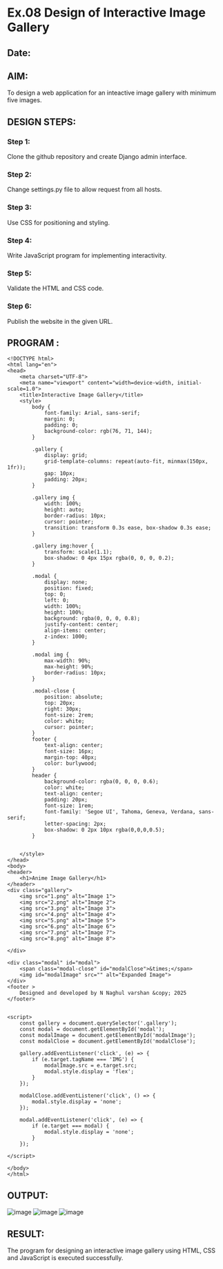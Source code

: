 # Ex.08 Design of Interactive Image Gallery
## Date:

## AIM:
To design a web application for an inteactive image gallery with minimum five images.

## DESIGN STEPS:

### Step 1:
Clone the github repository and create Django admin interface.

### Step 2:
Change settings.py file to allow request from all hosts.

### Step 3:
Use CSS for positioning and styling.

### Step 4:
Write JavaScript program for implementing interactivity.

### Step 5:
Validate the HTML and CSS code.

### Step 6:
Publish the website in the given URL.

## PROGRAM :
```
<!DOCTYPE html>
<html lang="en">
<head>
    <meta charset="UTF-8">
    <meta name="viewport" content="width=device-width, initial-scale=1.0">
    <title>Interactive Image Gallery</title>
    <style>
        body {
            font-family: Arial, sans-serif;
            margin: 0;
            padding: 0;
            background-color: rgb(76, 71, 144);
        }

        .gallery {
            display: grid;
            grid-template-columns: repeat(auto-fit, minmax(150px, 1fr));
            gap: 10px;
            padding: 20px;
        }

        .gallery img {
            width: 100%;
            height: auto;
            border-radius: 10px;
            cursor: pointer;
            transition: transform 0.3s ease, box-shadow 0.3s ease;
        }

        .gallery img:hover {
            transform: scale(1.1);
            box-shadow: 0 4px 15px rgba(0, 0, 0, 0.2);
        }

        .modal {
            display: none;
            position: fixed;
            top: 0;
            left: 0;
            width: 100%;
            height: 100%;
            background: rgba(0, 0, 0, 0.8);
            justify-content: center;
            align-items: center;
            z-index: 1000;
        }

        .modal img {
            max-width: 90%;
            max-height: 90%;
            border-radius: 10px;
        }

        .modal-close {
            position: absolute;
            top: 20px;
            right: 30px;
            font-size: 2rem;
            color: white;
            cursor: pointer;
        }
        footer {
            text-align: center;
            font-size: 16px;
            margin-top: 40px; 
            color: burlywood;
        }
        header {
            background-color: rgba(0, 0, 0, 0.6); 
            color: white;
            text-align: center;
            padding: 20px;
            font-size: 1rem;
            font-family: 'Segoe UI', Tahoma, Geneva, Verdana, sans-serif;
            letter-spacing: 2px;
            box-shadow: 0 2px 10px rgba(0,0,0,0.5);
        }


    </style>
</head>
<body>
<header>
    <h1>Anime Image Gallery</h1>
</header>
<div class="gallery">
    <img src="1.png" alt="Image 1">
    <img src="2.png" alt="Image 2">
    <img src="3.png" alt="Image 3">
    <img src="4.png" alt="Image 4">
    <img src="5.png" alt="Image 5">
    <img src="6.png" alt="Image 6">
    <img src="7.png" alt="Image 7">
    <img src="8.png" alt="Image 8">

</div>

<div class="modal" id="modal">
    <span class="modal-close" id="modalClose">&times;</span>
    <img id="modalImage" src="" alt="Expanded Image">
</div>
<footer >
    Designed and developed by N Naghul varshan &copy; 2025
</footer>


<script>
    const gallery = document.querySelector('.gallery');
    const modal = document.getElementById('modal');
    const modalImage = document.getElementById('modalImage');
    const modalClose = document.getElementById('modalClose');

    gallery.addEventListener('click', (e) => {
        if (e.target.tagName === 'IMG') {
            modalImage.src = e.target.src;
            modal.style.display = 'flex';
        }
    });

    modalClose.addEventListener('click', () => {
        modal.style.display = 'none';
    });

    modal.addEventListener('click', (e) => {
        if (e.target === modal) {
            modal.style.display = 'none';
        }
    });

</script>

</body>
</html>
```
## OUTPUT:
![image](https://github.com/user-attachments/assets/b84e52e5-acd4-42b0-bd85-6d206d05ee1e)
![image](https://github.com/user-attachments/assets/df597b06-1c1f-4eea-84b1-7a6c9c981cd9)
![image](https://github.com/user-attachments/assets/6c18b790-a777-4be0-b46c-56d2ce7eaae3)



## RESULT:
The program for designing an interactive image gallery using HTML, CSS and JavaScript is executed successfully.
